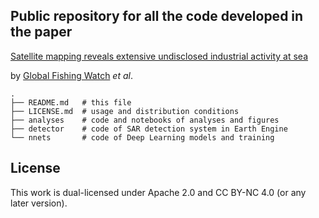 ## Public repository for all the code developed in the paper

[Satellite mapping reveals extensive undisclosed industrial activity at sea](http://#)

by [Global Fishing Watch](http://#) _et al_.

    .
    ├── README.md   # this file
    ├── LICENSE.md  # usage and distribution conditions
    ├── analyses    # code and notebooks of analyses and figures
    ├── detector    # code of SAR detection system in Earth Engine
    └── nnets       # code of Deep Learning models and training

## License

This work is dual-licensed under Apache 2.0 and CC BY-NC 4.0 (or any later version).
